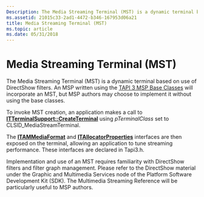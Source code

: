 ```yaml
---
Description: The Media Streaming Terminal (MST) is a dynamic terminal based on use of DirectShow filters. An MSP written using the TAPI 3 MSP Base Classes will incorporate an MST, but MSP authors may choose to implement it without using the base classes.
ms.assetid: 21015c33-2ad1-4472-b346-167953d06a21
title: Media Streaming Terminal (MST)
ms.topic: article
ms.date: 05/31/2018
---
```


# Media Streaming Terminal (MST)

The Media Streaming Terminal (MST) is a dynamic terminal based on use of DirectShow filters. An MSP written using the [TAPI 3 MSP Base Classes](tapi-3-msp-base-classes.md) will incorporate an MST, but MSP authors may choose to implement it without using the base classes.

To invoke MST creation, an application makes a call to [**ITTerminalSupport::CreateTerminal**](https://msdn.microsoft.com/en-us/library/ms733172(v=VS.85).aspx) using *pTerminalClass* set to CLSID\_MediaStreamTerminal.

The [**ITAMMediaFormat**](https://msdn.microsoft.com/en-us/library/Aa382285(v=VS.85).aspx) and [**ITAllocatorProperties**](https://msdn.microsoft.com/en-us/library/Aa381934(v=VS.85).aspx) interfaces are then exposed on the terminal, allowing an application to tune streaming performance. These interfaces are declared in Tapi3.h.

Implementation and use of an MST requires familiarity with DirectShow filters and filter graph management. Please refer to the DirectShow material under the Graphic and Multimedia Services node of the Platform Software Development Kit (SDK). The Multimedia Streaming Reference will be particularly useful to MSP authors.

 

 



